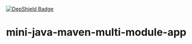 [![DepShield Badge](https://depshield.sonatype.org/badges/bigspotteddog/mini-java-maven-multi-module-app/depshield.svg)](https://depshield.github.io)

# mini-java-maven-multi-module-app
